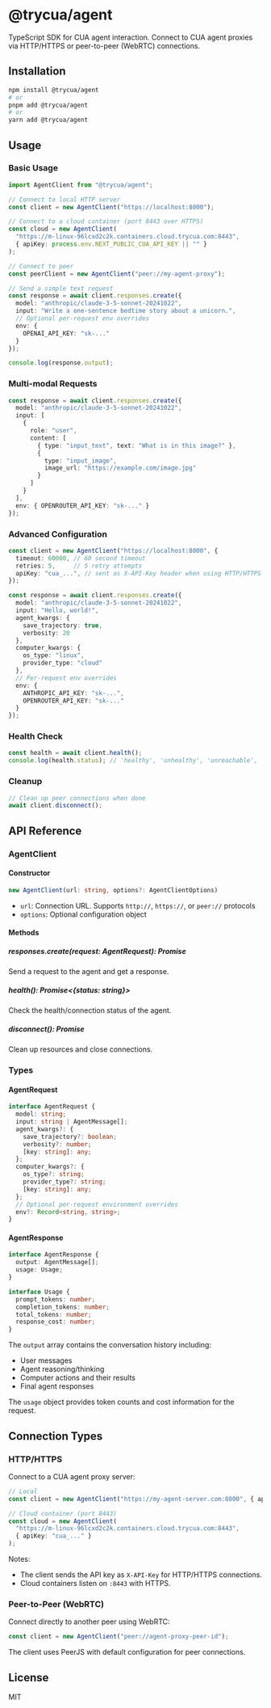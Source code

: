 # @trycua/agent

TypeScript SDK for CUA agent interaction. Connect to CUA agent proxies via HTTP/HTTPS or peer-to-peer (WebRTC) connections.

## Installation

```bash
npm install @trycua/agent
# or
pnpm add @trycua/agent
# or
yarn add @trycua/agent
```

## Usage

### Basic Usage

```typescript
import AgentClient from "@trycua/agent";

// Connect to local HTTP server
const client = new AgentClient("https://localhost:8000");

// Connect to a cloud container (port 8443 over HTTPS)
const cloud = new AgentClient(
  "https://m-linux-96lcxd2c2k.containers.cloud.trycua.com:8443",
  { apiKey: process.env.NEXT_PUBLIC_CUA_API_KEY || "" }
);

// Connect to peer
const peerClient = new AgentClient("peer://my-agent-proxy");

// Send a simple text request
const response = await client.responses.create({
  model: "anthropic/claude-3-5-sonnet-20241022",
  input: "Write a one-sentence bedtime story about a unicorn.",
  // Optional per-request env overrides
  env: {
    OPENAI_API_KEY: "sk-..."
  }
});

console.log(response.output);
```

### Multi-modal Requests

```typescript
const response = await client.responses.create({
  model: "anthropic/claude-3-5-sonnet-20241022",
  input: [
    {
      role: "user",
      content: [
        { type: "input_text", text: "What is in this image?" },
        { 
          type: "input_image", 
          image_url: "https://example.com/image.jpg" 
        }
      ]
    }
  ],
  env: { OPENROUTER_API_KEY: "sk-..." }
});
```

### Advanced Configuration

```typescript
const client = new AgentClient("https://localhost:8000", {
  timeout: 60000, // 60 second timeout
  retries: 5,     // 5 retry attempts
  apiKey: "cua_...", // sent as X-API-Key header when using HTTP/HTTPS
});

const response = await client.responses.create({
  model: "anthropic/claude-3-5-sonnet-20241022",
  input: "Hello, world!",
  agent_kwargs: {
    save_trajectory: true,
    verbosity: 20
  },
  computer_kwargs: {
    os_type: "linux",
    provider_type: "cloud"
  },
  // Per-request env overrides
  env: {
    ANTHROPIC_API_KEY: "sk-...",
    OPENROUTER_API_KEY: "sk-..."
  }
});
```

### Health Check

```typescript
const health = await client.health();
console.log(health.status); // 'healthy', 'unhealthy', 'unreachable', 'connected', 'disconnected'
```

### Cleanup

```typescript
// Clean up peer connections when done
await client.disconnect();
```

## API Reference

### AgentClient

#### Constructor

```typescript
new AgentClient(url: string, options?: AgentClientOptions)
```

- `url`: Connection URL. Supports `http://`, `https://`, or `peer://` protocols
- `options`: Optional configuration object

#### Methods

##### responses.create(request: AgentRequest): Promise<AgentResponse>

Send a request to the agent and get a response.

##### health(): Promise<{status: string}>

Check the health/connection status of the agent.

##### disconnect(): Promise<void>

Clean up resources and close connections.

### Types

#### AgentRequest

```typescript
interface AgentRequest {
  model: string;
  input: string | AgentMessage[];
  agent_kwargs?: {
    save_trajectory?: boolean;
    verbosity?: number;
    [key: string]: any;
  };
  computer_kwargs?: {
    os_type?: string;
    provider_type?: string;
    [key: string]: any;
  };
  // Optional per-request environment overrides
  env?: Record<string, string>;
}
```

#### AgentResponse

```typescript
interface AgentResponse {
  output: AgentMessage[];
  usage: Usage;
}

interface Usage {
  prompt_tokens: number;
  completion_tokens: number;
  total_tokens: number;
  response_cost: number;
}
```

The `output` array contains the conversation history including:
- User messages
- Agent reasoning/thinking
- Computer actions and their results
- Final agent responses

The `usage` object provides token counts and cost information for the request.

## Connection Types

### HTTP/HTTPS

Connect to a CUA agent proxy server:

```typescript
// Local
const client = new AgentClient("https://my-agent-server.com:8000", { apiKey: "cua_..." });

// Cloud container (port 8443)
const cloud = new AgentClient(
  "https://m-linux-96lcxd2c2k.containers.cloud.trycua.com:8443",
  { apiKey: "cua_..." }
);
```

Notes:
- The client sends the API key as `X-API-Key` for HTTP/HTTPS connections.
- Cloud containers listen on `:8443` with HTTPS.

### Peer-to-Peer (WebRTC)

Connect directly to another peer using WebRTC:

```typescript
const client = new AgentClient("peer://agent-proxy-peer-id");
```

The client uses PeerJS with default configuration for peer connections.

## License

MIT
